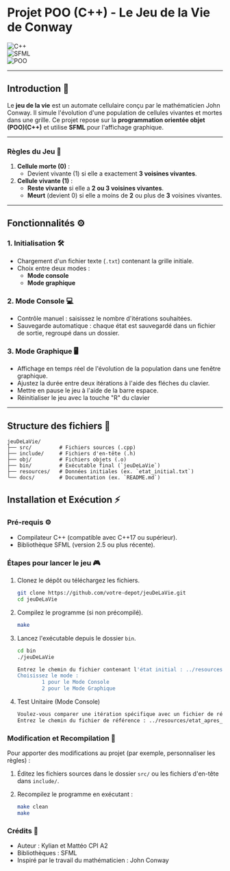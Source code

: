 # **Projet POO (C++) - Le Jeu de la Vie de Conway**  
![C++](https://img.shields.io/badge/C%2B%2B-00599C?style=flat-square&logo=c%2B%2B&logoColor=white)  
![SFML](https://img.shields.io/badge/SFML-008080?style=flat-square&logo=sfml&logoColor=white)  
![POO](https://img.shields.io/badge/POO-Programmation%20Orientée%20Objet-blue?style=flat-square&logo=code&logoColor=white)  

---

## **Introduction 🌱**  
Le **jeu de la vie** est un automate cellulaire conçu par le mathématicien John Conway. Il simule l'évolution d'une population de cellules vivantes et mortes dans une grille. Ce projet repose sur la **programmation orientée objet (POO)(C++)** et utilise **SFML** pour l'affichage graphique.  

---

### **Règles du Jeu 📝**  

1. **Cellule morte (0)** :  
   - Devient vivante (1) si elle a exactement **3 voisines vivantes**.  
2. **Cellule vivante (1)** :  
   - **Reste vivante** si elle a **2 ou 3 voisines vivantes**.  
   - **Meurt** (devient 0) si elle a moins de **2** ou plus de **3** voisines vivantes.  

---

## **Fonctionnalités ⚙️**  

### **1. Initialisation 🛠️**  
- Chargement d'un fichier texte (`.txt`) contenant la grille initiale.  
- Choix entre deux modes :  
  - **Mode console**  
  - **Mode graphique**  

### **2. Mode Console 💻**  
- Contrôle manuel : saisissez le nombre d'itérations souhaitées.  
- Sauvegarde automatique : chaque état est sauvegardé dans un fichier de sortie, regroupé dans un dossier.  

### **3. Mode Graphique 🖥️**  
- Affichage en temps réel de l'évolution de la population dans une fenêtre graphique.  
- Ajustez la durée entre deux itérations à l'aide des fléches du clavier.
- Mettre en pause le jeu à l'aide de la barre espace.
- Réinitialiser le jeu avec la touche "R" du clavier

---

## **Structure des fichiers 📁**  

```plaintext
jeuDeLaVie/  
├── src/         # Fichiers sources (.cpp)  
├── include/     # Fichiers d'en-tête (.h)  
├── obj/         # Fichiers objets (.o)  
├── bin/         # Exécutable final (`jeuDeLaVie`)  
├── resources/   # Données initiales (ex. `etat_initial.txt`)  
└── docs/        # Documentation (ex. `README.md`)  
```

## Installation et Exécution ⚡

### Pré-requis ⚙️
- Compilateur C++ (compatible avec C++17 ou supérieur).
- Bibliothèque SFML (version 2.5 ou plus récente).

### Étapes pour lancer le jeu 🎮

1. Clonez le dépôt ou téléchargez les fichiers.
    ```bash
    git clone https://github.com/votre-depot/jeuDeLaVie.git  
    cd jeuDeLaVie
    ```

2. Compilez le programme (si non précompilé).
    ```bash
    make
    ```

3. Lancez l'exécutable depuis le dossier `bin`.
    ```bash
    cd bin  
    ./jeuDeLaVie

    Entrez le chemin du fichier contenant l'état initial : ../resources/etat_initial.txt
    Choisissez le mode :
            1 pour le Mode Console
            2 pour le Mode Graphique
    ```
4. Test Unitaire (Mode Console) 
   ```bash
   Voulez-vous comparer une itération spécifique avec un fichier de référence ? (1 = Oui, 0 = Non) : 
   Entrez le chemin du fichier de référence : ../resources/etat_apres_ite.txt
   ```

### Modification et Recompilation 🔄

Pour apporter des modifications au projet (par exemple, personnaliser les règles) :

1. Éditez les fichiers sources dans le dossier `src/` ou les fichiers d'en-tête dans `include/`.

2. Recompilez le programme en exécutant :
    ```bash
    make clean  
    make
    ```

### Crédits 🙏

- Auteur : Kylian et Mattéo CPI A2
- Bibliothèques : SFML
- Inspiré par le travail du mathématicien : John Conway




